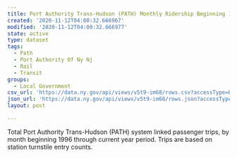 ```yaml
---
title: Port Authority Trans-Hudson (PATH) Monthly Ridership Beginning 1996
created: '2020-11-12T04:00:32.666967'
modified: '2020-11-12T04:00:32.666977'
state: active
type: dataset
tags:
  - Path
  - Port Authority Of Ny Nj
  - Rail
  - Transit
groups:
  - Local Government
csv_url: 'https://data.ny.gov/api/views/v5t9-im68/rows.csv?accessType=DOWNLOAD'
json_url: 'https://data.ny.gov/api/views/v5t9-im68/rows.json?accessType=DOWNLOAD'
layout: post

---
```

Total Port Authority Trans-Hudson (PATH) system linked passenger trips, by month beginning 1996 through current year period.  Trips are based on station turnstile entry counts.
